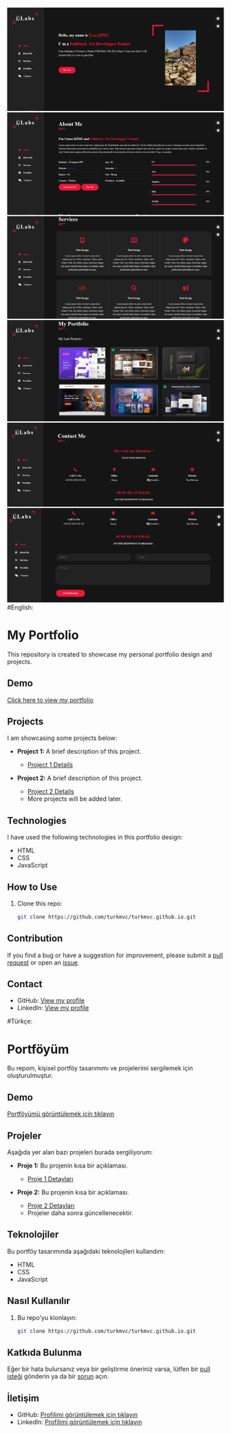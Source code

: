 ![Picture 1](screnes/1.PNG)
![Picture 2](screnes/2.PNG)
![Picture 3](screnes/3.PNG)
![Picture 4](screnes/4.PNG)
![Picture 5](screnes/5.PNG)
![Picture 6](screnes/6.PNG)
#English:
# My Portfolio

This repository is created to showcase my personal portfolio design and projects.

## Demo

[Click here to view my portfolio](https://turkmvc.github.io/)

## Projects

I am showcasing some projects below:

- **Project 1:** A brief description of this project.
  - [Project 1 Details](project1/)

- **Project 2:** A brief description of this project.
  - [Project 2 Details](project2/)
  - More projects will be added later.

## Technologies

I have used the following technologies in this portfolio design:
- HTML
- CSS
- JavaScript

## How to Use

1. Clone this repo:
   ```bash
   git clone https://github.com/turkmvc/turkmvc.github.io.git

## Contribution

If you find a bug or have a suggestion for improvement, please submit a [pull request](https://github.com/turkmvc/turkmvc.github.io/pulls) or open an [issue](https://github.com/turkmvc/turkmvc.github.io/issues).

## Contact

- GitHub: [View my profile](https://github.com/turkmvc)
- LinkedIn: [View my profile](https://www.linkedin.com/in/turkmvc/)

#Türkçe:
# Portföyüm

Bu repom, kişisel portföy tasarımımı ve projelerimi sergilemek için oluşturulmuştur. 

## Demo

[Portföyümü görüntülemek için tıklayın](https://turkmvc.github.io/)

## Projeler

Aşağıda yer alan bazı projeleri burada sergiliyorum:

- **Proje 1:** Bu projenin kısa bir açıklaması.
  - [Proje 1 Detayları](proje1/)

- **Proje 2:** Bu projenin kısa bir açıklaması.
  - [Proje 2 Detayları](proje2/)
  - Projeler daha sonra güncellenecektir.

## Teknolojiler

Bu portföy tasarımında aşağıdaki teknolojileri kullandım:
- HTML
- CSS
- JavaScript

## Nasıl Kullanılır

1. Bu repo'yu klonlayın:
   ```bash
   git clone https://github.com/turkmvc/turkmvc.github.io.git

## Katkıda Bulunma

Eğer bir hata bulursanız veya bir geliştirme öneriniz varsa, lütfen bir [pull isteği](https://github.com/turkmvc/turkmvc.github.io/pulls) gönderin ya da bir [sorun](https://github.com/turkmvc/turkmvc.github.io/issues) açın.

## İletişim

- GitHub: [Profilimi görüntülemek için tıklayın](https://github.com/turkmvc)
- LinkedIn: [Profilimi görüntülemek için tıklayın](https://www.linkedin.com/in/turkmvc/)

